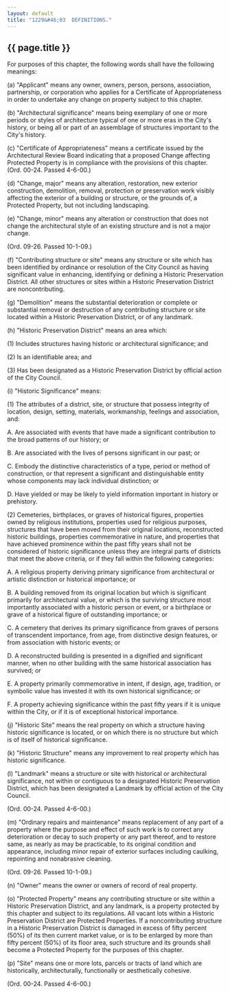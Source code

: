 ```yaml
---
layout: default
title: "1229&#46;03  DEFINITIONS."
---
```


{{ page.title }}
----------------

For purposes of this chapter, the following words shall have the following meanings:

(a) "Applicant" means any owner, owners, person, persons, association, partnership, or corporation who applies for a Certificate of Appropriateness in order to undertake any change on property subject to this chapter.

(b) "Architectural significance" means being exemplary of one or more periods or styles of architecture typical of one or more eras in the City's history, or being all or part of an assemblage of structures important to the City's history.

(c) "Certificate of Appropriateness" means a certificate issued by the Architectural Review Board indicating that a proposed Change affecting Protected Property is in compliance with the provisions of this chapter. (Ord. 00-24. Passed 4-6-00.)

(d) "Change, major" means any alteration, restoration, new exterior construction, demolition, removal, protection or preservation work visibly affecting the exterior of a building or structure, or the grounds of, a Protected Property, but not including landscaping.

(e) "Change, minor" means any alteration or construction that does not change the architectural style of an existing structure and is not a major change.

(Ord. 09-26. Passed 10-1-09.)

(f) "Contributing structure or site" means any structure or site which has been identified by ordinance or resolution of the City Council as having significant value in enhancing, identifying or defining a Historic Preservation District. All other structures or sites within a Historic Preservation District are noncontributing.

(g) "Demolition" means the substantial deterioration or complete or substantial removal or destruction of any contributing structure or site located within a Historic Preservation District, or of any landmark.

(h) "Historic Preservation District" means an area which:

(1) Includes structures having historic or architectural significance; and

(2) Is an identifiable area; and

(3) Has been designated as a Historic Preservation District by official action of the City Council.

(i) "Historic Significance" means:

(1) The attributes of a district, site, or structure that possess integrity of location, design, setting, materials, workmanship, feelings and association, and:

  A. Are associated with events that have made a significant contribution to the broad patterns of our history; or

  B. Are associated with the lives of persons significant in our past; or

   C. Embody the distinctive characteristics of a type, period or method of construction, or that represent a significant and distinguishable entity whose components may lack individual distinction; or

  D. Have yielded or may be likely to yield information important in history or prehistory.

(2) Cemeteries, birthplaces, or graves of historical figures, properties owned by religious institutions, properties used for religious purposes, structures that have been moved from their original locations, reconstructed historic buildings, properties commemorative in nature, and properties that have achieved prominence within the past fifty years shall not be considered of historic significance unless they are integral parts of districts that meet the above criteria, or if they fall within the following categories:

  A. A religious property deriving primary significance from architectural or artistic distinction or historical importance; or

  B. A building removed from its original location but which is significant primarily for architectural value, or which is the surviving structure most importantly associated with a historic person or event, or a birthplace or grave of a historical figure of outstanding importance; or 

  C. A cemetery that derives its primary significance from graves of persons of transcendent importance, from age, from distinctive design features, or from association with historic events; or

  D. A reconstructed building is presented in a dignified and significant manner, when no other building with the same historical association has survived; or

  E. A property primarily commemorative in intent, if design, age, tradition, or symbolic value has invested it with its own historical significance; or

  F. A property achieving significance within the past fifty years if it is unique within the City, or if it is of exceptional historical importance.

(j) "Historic Site" means the real property on which a structure having historic significance is located, or on which there is no structure but which is of itself of historical significance.

(k) "Historic Structure" means any improvement to real property which has historic significance.

(l) "Landmark" means a structure or site with historical or architectural significance, not within or contiguous to a designated Historic Preservation District, which has been designated a Landmark by official action of the City Council. 

(Ord. 00-24. Passed 4-6-00.)

(m) "Ordinary repairs and maintenance" means replacement of any part of a property where the purpose and effect of such work is to correct any deterioration or decay to such property or any part thereof, and to restore same, as nearly as may be practicable, to its original condition and appearance, including minor repair of exterior surfaces including caulking, repointing and nonabrasive cleaning.

(Ord. 09-26. Passed 10-1-09.)

(n) "Owner" means the owner or owners of record of real property.

(o) "Protected Property" means any contributing structure or site within a Historic Preservation District, and any landmark, is a property protected by this chapter and subject to its regulations. All vacant lots within a Historic Preservation District are Protected Properties. If a noncontributing structure in a Historic Preservation District is damaged in excess of fifty percent (50%) of its then current market value, or is to be enlarged by more than fifty percent (50%) of its floor area, such structure and its grounds shall become a Protected Property for the purposes of this chapter.

(p) "Site" means one or more lots, parcels or tracts of land which are historically, architecturally, functionally or aesthetically cohesive.

(Ord. 00-24. Passed 4-6-00.)